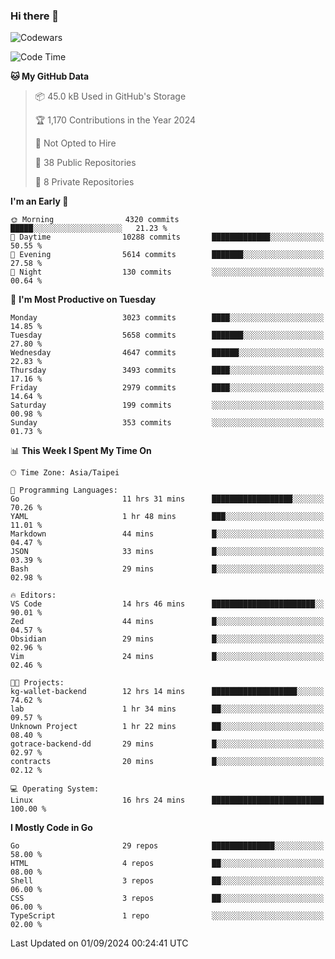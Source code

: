 ### Hi there 👋

![Codewars](https://www.codewars.com/users/omegaatt36/badges/small)

<!--START_SECTION:waka-->
![Code Time](http://img.shields.io/badge/Code%20Time-2%2C734%20hrs%2027%20mins-blue)

**🐱 My GitHub Data** 

> 📦 45.0 kB Used in GitHub's Storage 
 > 
> 🏆 1,170 Contributions in the Year 2024
 > 
> 🚫 Not Opted to Hire
 > 
> 📜 38 Public Repositories 
 > 
> 🔑 8 Private Repositories 
 > 
**I'm an Early 🐤** 

```text
🌞 Morning                4320 commits        █████░░░░░░░░░░░░░░░░░░░░   21.23 % 
🌆 Daytime                10288 commits       █████████████░░░░░░░░░░░░   50.55 % 
🌃 Evening                5614 commits        ███████░░░░░░░░░░░░░░░░░░   27.58 % 
🌙 Night                  130 commits         ░░░░░░░░░░░░░░░░░░░░░░░░░   00.64 % 
```
📅 **I'm Most Productive on Tuesday** 

```text
Monday                   3023 commits        ████░░░░░░░░░░░░░░░░░░░░░   14.85 % 
Tuesday                  5658 commits        ███████░░░░░░░░░░░░░░░░░░   27.80 % 
Wednesday                4647 commits        ██████░░░░░░░░░░░░░░░░░░░   22.83 % 
Thursday                 3493 commits        ████░░░░░░░░░░░░░░░░░░░░░   17.16 % 
Friday                   2979 commits        ████░░░░░░░░░░░░░░░░░░░░░   14.64 % 
Saturday                 199 commits         ░░░░░░░░░░░░░░░░░░░░░░░░░   00.98 % 
Sunday                   353 commits         ░░░░░░░░░░░░░░░░░░░░░░░░░   01.73 % 
```


📊 **This Week I Spent My Time On** 

```text
🕑︎ Time Zone: Asia/Taipei

💬 Programming Languages: 
Go                       11 hrs 31 mins      ██████████████████░░░░░░░   70.26 % 
YAML                     1 hr 48 mins        ███░░░░░░░░░░░░░░░░░░░░░░   11.01 % 
Markdown                 44 mins             █░░░░░░░░░░░░░░░░░░░░░░░░   04.47 % 
JSON                     33 mins             █░░░░░░░░░░░░░░░░░░░░░░░░   03.39 % 
Bash                     29 mins             █░░░░░░░░░░░░░░░░░░░░░░░░   02.98 % 

🔥 Editors: 
VS Code                  14 hrs 46 mins      ███████████████████████░░   90.01 % 
Zed                      44 mins             █░░░░░░░░░░░░░░░░░░░░░░░░   04.57 % 
Obsidian                 29 mins             █░░░░░░░░░░░░░░░░░░░░░░░░   02.96 % 
Vim                      24 mins             █░░░░░░░░░░░░░░░░░░░░░░░░   02.46 % 

🐱‍💻 Projects: 
kg-wallet-backend        12 hrs 14 mins      ███████████████████░░░░░░   74.62 % 
lab                      1 hr 34 mins        ██░░░░░░░░░░░░░░░░░░░░░░░   09.57 % 
Unknown Project          1 hr 22 mins        ██░░░░░░░░░░░░░░░░░░░░░░░   08.40 % 
gotrace-backend-dd       29 mins             █░░░░░░░░░░░░░░░░░░░░░░░░   02.97 % 
contracts                20 mins             █░░░░░░░░░░░░░░░░░░░░░░░░   02.12 % 

💻 Operating System: 
Linux                    16 hrs 24 mins      █████████████████████████   100.00 % 
```

**I Mostly Code in Go** 

```text
Go                       29 repos            ██████████████░░░░░░░░░░░   58.00 % 
HTML                     4 repos             ██░░░░░░░░░░░░░░░░░░░░░░░   08.00 % 
Shell                    3 repos             ██░░░░░░░░░░░░░░░░░░░░░░░   06.00 % 
CSS                      3 repos             ██░░░░░░░░░░░░░░░░░░░░░░░   06.00 % 
TypeScript               1 repo              ░░░░░░░░░░░░░░░░░░░░░░░░░   02.00 % 
```




 Last Updated on 01/09/2024 00:24:41 UTC
<!--END_SECTION:waka-->

<!--
**omegaatt36/omegaatt36** is a ✨ _special_ ✨ repository because its `README.md` (this file) appears on your GitHub profile.

Here are some ideas to get you started:

- 🔭 I’m currently working on ...
- 🌱 I’m currently learning ...
- 👯 I’m looking to collaborate on ...
- 🤔 I’m looking for help with ...
- 💬 Ask me about ...
- 📫 How to reach me: ...
- 😄 Pronouns: ...
- ⚡ Fun fact: ...
-->
